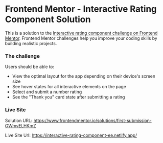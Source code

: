 # Frontend Mentor - Interactive Rating Component Solution

This is a solution to
the [Interactive rating component challenge on Frontend Mentor](https://www.frontendmentor.io/challenges/interactive-rating-component-koxpeBUmI).
Frontend Mentor challenges help you improve your coding skills by building realistic projects.

### The challenge

Users should be able to:

- View the optimal layout for the app depending on their device's screen size
- See hover states for all interactive elements on the page
- Select and submit a number rating
- See the "Thank you" card state after submitting a rating

### Live Site

Solution URL: https://www.frontendmentor.io/solutions/first-submission-GWmvELHKmZ

Live Site Url: https://interactive-rating-component-ee.netlify.app/
